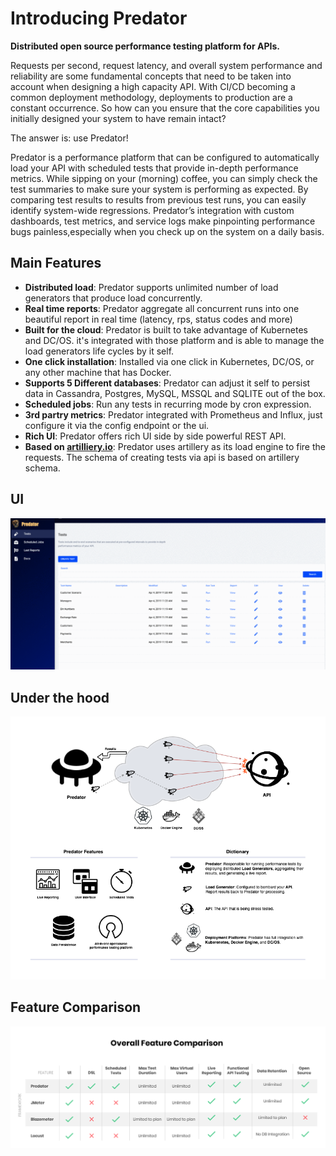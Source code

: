 # Introducing Predator

**Distributed open source performance testing platform for APIs.**

Requests per second, request latency, and overall system performance and reliability are some fundamental concepts that need to be taken into account when designing a high capacity API. With CI/CD becoming a common deployment methodology, deployments to production are a constant occurrence. So how can you ensure that the core capabilities you initially designed your system to have remain intact? 

The answer is: use Predator! 

Predator is a performance platform that can be configured to automatically load your API with scheduled tests that provide in-depth performance metrics. While sipping on your (morning) coffee, you can simply check the test summaries to make sure your system is performing as expected. By comparing test results to results from previous test runs, you can easily identify system-wide regressions. Predator’s integration with custom dashboards, test metrics, and service logs make pinpointing performance bugs painless,especially when you check up on the system on a daily basis.

## Main Features
- **Distributed load**:  Predator supports unlimited number of load generators that produce load concurrently.
- **Real time reports**: Predator aggregate all concurrent runs into one beautiful report in real time (latency, rps, status codes and more)
- **Built for the cloud**:  Predator is built to take advantage of Kubernetes and DC/OS. it's integrated with those platform and is able to manage the load generators life cycles by it self.
- **One click installation**:  Installed via one click in Kubernetes, DC/OS, or any other machine that has Docker.
- **Supports 5 Different databases**: Predator can adjust it self to persist data in Cassandra, Postgres, MySQL, MSSQL and SQLITE out of the box.
- **Scheduled jobs**: Run any tests in recurring mode by cron expression.
- **3rd partry metrics**:  Predator integrated with Prometheus and Influx, just configure it via the config endpoint or the ui.
- **Rich UI**: Predator offers rich UI side by side powerful REST API.
- **Based on [artilliery.io](https://github.com/artilleryio/artillery)**: Predator uses artillery as its load engine to fire the requests. The schema of creating tests via api is based on artillery schema.

## UI
<img src="images/predator-screens.gif"/>

## Under the hood
![Screenshot](images/predator-overview.png)

## Feature Comparison
![Screenshot](images/features.png)


